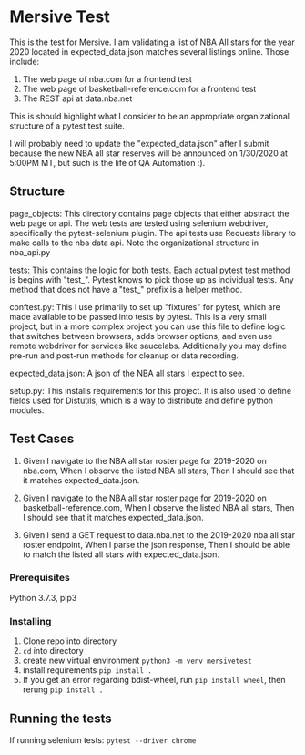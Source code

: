 # Mersive Test
This is the test for Mersive. I am validating a list of NBA All stars for
the year 2020 located in expected_data.json matches several listings online.
Those include:
1. The web page of nba.com for a frontend test
2. The web page of basketball-reference.com for a frontend test
3. The REST api at data.nba.net

This is should highlight what I consider to be an appropriate organizational
structure of a pytest test suite.

I will probably need to update the "expected_data.json" after I submit because the new NBA all star reserves will be
announced on 1/30/2020 at 5:00PM MT, but such is the life of QA Automation :).

## Structure

page_objects:
This directory contains page objects that either abstract the web page or api.
The web tests are tested using selenium webdriver, specifically the pytest-selenium plugin.
The api tests use Requests library to make calls to the nba data api. Note the organizational
structure in nba_api.py

tests:
This contains the logic for both tests. Each actual pytest test method is begins with "test_".
Pytest knows to pick those up as individual tests. Any method that does not have a "test_" prefix is a helper method.

conftest.py:
This I use primarily to set up "fixtures" for pytest, which are made available to be passed into tests by pytest.
This is a very small project, but in a more complex project you can use this file to define logic that switches
between browsers, adds browser options, and even use remote webdriver for services like saucelabs.
Additionally you may define pre-run and post-run methods for cleanup or data recording.

expected_data.json:
A json of the NBA all stars I expect to see.

setup.py:
This installs requirements for this project. It is also used to define fields used for Distutils, which is a
way to distribute and define python modules.

## Test Cases
1. Given I navigate to the NBA all star roster page for 2019-2020 on nba.com,
When I observe the listed NBA all stars,
Then I should see that it matches expected_data.json.

2. Given I navigate to the NBA all star roster page for 2019-2020 on basketball-reference.com,
When I observe the listed NBA all stars,
Then I should see that it matches expected_data.json.

3. Given I send a GET request to data.nba.net to the 2019-2020 nba all star roster endpoint,
When I parse the json response,
Then I should be able to match the listed all stars with expected_data.json.

### Prerequisites
Python 3.7.3, pip3

### Installing
1. Clone repo into directory
2. `cd` into directory
3. create new virtual environment
    `python3 -m venv mersivetest`
4. install requirements
    `pip install .`
5. If you get an error regarding bdist-wheel, run `pip install wheel`, then
    rerung `pip install .`

## Running the tests

If running selenium tests:
`pytest --driver chrome`


